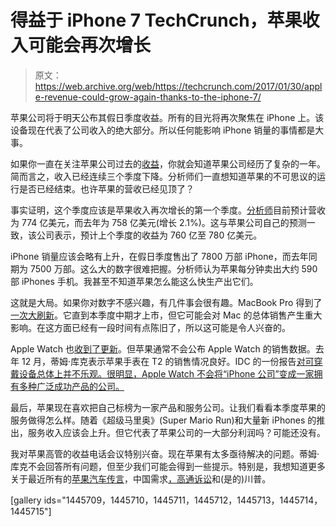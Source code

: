 # 得益于 iPhone 7 TechCrunch，苹果收入可能会再次增长

> 原文：<https://web.archive.org/web/https://techcrunch.com/2017/01/30/apple-revenue-could-grow-again-thanks-to-the-iphone-7/>

苹果公司将于明天公布其假日季度收益。所有的目光将再次聚焦在 iPhone 上。该设备现在代表了公司收入的绝大部分。所以任何能影响 iPhone 销量的事情都是大事。

如果你一直在关注苹果公司过去的[收益](https://web.archive.org/web/20221207082427/https://beta.techcrunch.com/2016/10/25/apple-sold-45-5-million-iphones-in-q4/)，你就会知道苹果公司经历了复杂的一年。简而言之，收入已经连续三个季度下降。分析师们一直想知道苹果的不可思议的运行是否已经结束。也许苹果的营收已经见顶了？

事实证明，这个季度应该是苹果收入再次增长的第一个季度。[分析师](https://web.archive.org/web/20221207082427/http://www.marketwatch.com/story/apple-earnings-iphone-7-could-break-streak-of-shrinking-sales-2017-01-27)目前预计营收为 774 亿美元，而去年为 758 亿美元(增长 2.1%)。这与苹果公司自己的预测一致，该公司表示，预计上个季度的收益为 760 亿至 780 亿美元。

iPhone 销量应该会略有上升，在假日季度售出了 7800 万部 iPhone，而去年同期为 7500 万部。这么大的数字很难把握。分析师认为苹果每分钟卖出大约 590 部 iPhones 手机。我甚至不知道苹果怎么能这么快生产出它们。

这就是大局。如果你对数字不感兴趣，有几件事会很有趣。MacBook Pro 得到了[一次大刷新](https://web.archive.org/web/20221207082427/https://beta.techcrunch.com/2016/10/27/return-of-the-mac/)。它直到本季度中期才上市，但它可能会对 Mac 的总体销售产生重大影响。在这方面已经有一段时间有点陈旧了，所以这可能是令人兴奋的。

Apple Watch 也[收到了更新](https://web.archive.org/web/20221207082427/https://beta.techcrunch.com/2016/09/07/apple-unveils-the-apple-watch-series-2/)。但苹果通常不会公布 Apple Watch 的销售数据。去年 12 月，蒂姆·库克表示苹果手表在 T2 的销售情况良好。IDC 的一份报告[对可穿戴设备总体上并不乐观。很明显，Apple Watch 不会将“iPhone 公司”变成一家拥有多种广泛成功产品的公司。](https://web.archive.org/web/20221207082427/https://beta.techcrunch.com/2016/12/05/idc-wearables/)

最后，苹果现在喜欢把自己标榜为一家产品和服务公司。让我们看看本季度苹果的服务做得怎么样。随着《超级马里奥》(Super Mario Run)和大量新 iPhones 的推出，服务收入应该会上升。但它代表了苹果公司的一大部分利润吗？可能还没有。

我对苹果高管的收益电话会议特别兴奋。现在苹果有太多亟待解决的问题。蒂姆·库克不会回答所有问题，但至少我们可能会得到一些提示。特别是，我想知道更多关于最近所有的[苹果汽车传言](https://web.archive.org/web/20221207082427/https://beta.techcrunch.com/tag/apple-car/)，中国需求[，高通诉讼](https://web.archive.org/web/20221207082427/https://beta.techcrunch.com/2017/01/20/apple-qualcomm/)和(是的)川普。

[gallery ids="1445709，1445710，1445711，1445712，1445713，1445714，1445715"]